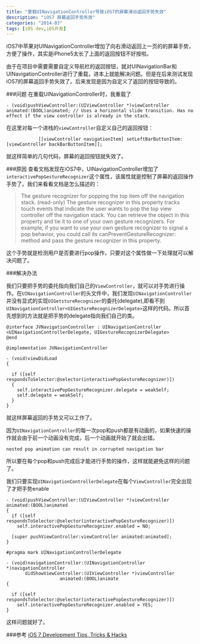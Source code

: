 ```yaml
---
title: "重载UINavigationController导致iOS7的屏幕滑动返回手势失效"
description: "iOS7 屏幕返回手势失效"
categories: "2014-03"
tags: [iOS dev,iOS开发]
---
```


iOS7中苹果对UINavigationController增加了向右滑动返回上一页的的屏幕手势，方便了操作，其实是iPhone5太长了上面的返回按钮不好按啦。

由于在项目中需要需要自定义导航栏的返回按钮，就对UINavigationBar和UINavigationController进行了重载，进本上就能解决问题。但是在后来测试发现iOS7的屏幕返回手势失效了。后来发现是因为自定义了返回的按钮导致的。

###问题
在重载UINavigationController时，我重载了

	- (void)pushViewController:(UIViewController *)viewController animated:(BOOL)animated; // Uses a horizontal slide transition. Has no effect if the view controller is already in the stack.

在这里对每一个进栈的`viewController`自定义自己的返回按钮：

	            [[viewController navigationItem] setLeftBarButtonItem:[viewController backBarButtonItem]];

就这样简单的几句代码，屏幕的返回按钮就失效了。

###原因
查看文档发现在iOS7中，UINavigationController增加了`interactivePopGestureRecognizer`这个属性，该属性就是控制了屏幕的返回操作手势了。我们来看看文档是怎么描述的：

>The gesture recognizer for popping the top item off the navigation stack. (read-only)
The gesture recognizer in this property tracks touch events that indicate the user wants to pop the top view controller off the navigation stack. You can retrieve the object in this property and tie it to one of your own gesture recognizers. For example, if you want to use your own gesture recognizer to signal a pop behavior, you could call its canPreventGestureRecognizer: method and pass the gesture recognizer in this property.

这个手势就是检测用户是否要进行pop操作，只要对这个属性做一下处理就可以解决问题了。


###解决办法

我们只要把手势的委托指向我们自己的`ViewController`，就可以对手势进行操作。在`UINavigationController`的头文件中，我们发现`UINavigationController`并没有显式的实现`UIGetstureRecognizer`的委托(delegate),即看不到`UINavigationController<UIGestureRecognizerDelegate>`这样的代码。所以首先想到的方法就是把手势的delegate指向我们自己的类。

	@interface JVNavigationController : UINavigationController <UINavigationControllerDelegate, UIGestureRecognizerDelegate>
	@end

	@implementation JVNavigationController

	- (void)viewDidLoad
	{

	  if ([self respondsToSelector:@selector(interactivePopGestureRecognizer)])
	  {
	    self.interactivePopGestureRecognizer.delegate = weakSelf;
	    self.delegate = weakSelf;
	  }
	}


就这样屏幕返回的手势又可以工作了。

因为`UINavigationController`的每一次pop和push都是有动画的，如果快速的操作就会由于前一个动画没有完成，后一个动画就开始了就会出错。

	nested pop animation can result in corrupted navigation bar


所以要在每个pop和push完成后才能进行手势的操作，这样就能避免这样的问题了。

我们只要实现`UINavigationControllerDelegate`在每个`ViewController`完全出现了才把手势enable


	- (void)pushViewController:(UIViewController *)viewController animated:(BOOL)animated
	{
	  if ([self respondsToSelector:@selector(interactivePopGestureRecognizer)])
	    self.interactivePopGestureRecognizer.enabled = NO;

	  [super pushViewController:viewController animated:animated];
	}

	#pragma mark UINavigationControllerDelegate

	- (void)navigationController:(UINavigationController *)navigationController
	       didShowViewController:(UIViewController *)viewController
	                    animated:(BOOL)animate
	{

	  if ([self respondsToSelector:@selector(interactivePopGestureRecognizer)])
	    self.interactivePopGestureRecognizer.enabled = YES;
	}


这样问题就好了。

###参考
[iOS 7 Development Tips, Tricks & Hacks](http://stuartkhall.com/posts/ios-7-development-tips-tricks-hacks)